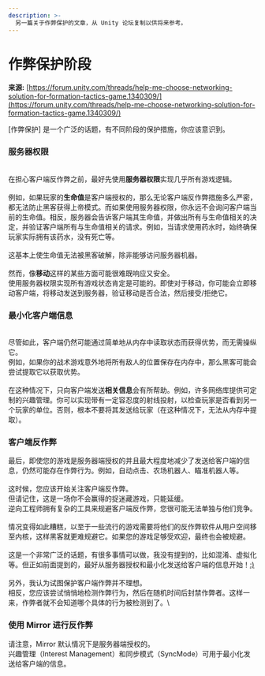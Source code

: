 ```yaml
---
description: >-
  另一篇关于作弊保护的文章，从 Unity 论坛复制以供将来参考。
---
```


# 作弊保护阶段

**来源:** [https://forum.unity.com/threads/help-me-choose-networking-solution-for-formation-tactics-game.1340309/](https://forum.unity.com/threads/help-me-choose-networking-solution-for-formation-tactics-game.1340309/)



\[作弊保护\] 是一个广泛的话题，有不同阶段的保护措施，你应该意识到。

### **服务器权限**

\
在担心客户端反作弊之前，最好先使用**服务器权限**实现几乎所有游戏逻辑。\
\
例如，如果玩家的**生命值**是客户端授权的，那么无论客户端反作弊措施多么严密，都无法防止黑客获得上帝模式。而如果使用服务器权限，你永远不会询问客户端当前的生命值。相反，服务器会告诉客户端其生命值，并做出所有与生命值相关的决定，并验证客户端所有与生命值相关的请求。例如，当请求使用药水时，始终确保玩家实际拥有该药水，没有死亡等。\
\
这基本上使生命值无法被黑客破解，除非能够访问服务器机器。\
\
然而，像**移动**这样的某些方面可能很难既响应又安全。\
使用服务器权限实现所有游戏状态肯定是可能的。即使对于移动，你可能会立即移动客户端，将移动发送到服务器，验证移动是否合法，然后接受/拒绝它。

### **最小化客户端信息**

\
尽管如此，客户端仍然可能通过简单地从内存中读取状态而获得优势，而无需操纵它。\
例如，如果你的战术游戏意外地将所有敌人的位置保存在内存中，那么黑客可能会尝试提取它以获取优势。\
\
在这种情况下，只向客户端发送**相关信息**会有所帮助。例如，许多网络库提供可定制的兴趣管理。你可以实现带有一定容忍度的射线投射，以检查玩家是否看到另一个玩家的单位。否则，根本不要将其发送给玩家（在这种情况下，无法从内存中提取）。

### **客户端反作弊**

最后，即使您的游戏是服务器端授权的并且最大程度地减少了发送给客户端的信息，仍然可能存在作弊行为。例如，自动点击、农场机器人、瞄准机器人等。\
\
这时候，您应该开始关注客户端反作弊。\
但请记住，这是一场你不会赢得的捉迷藏游戏，只能延缓。\
逆向工程师拥有复杂的工具来规避客户端反作弊，您很可能无法单独与他们竞争。\
\
情况变得如此糟糕，以至于一些流行的游戏需要将他们的反作弊软件从用户空间移至内核，这样黑客就更难规避它。如果您的游戏足够受欢迎，最终也会被规避。\
\
这是一个非常广泛的话题，有很多事情可以做，我没有提到的，比如混淆、虚拟化等。但正如前面提到的，最好从服务器授权和最小化发送给客户端的信息开始！[:)](https://forum.unity.com/styles/default/xenforo/clear.png)\
\
另外，我认为试图保护客户端作弊并不理想。\
相反，您应该尝试悄悄地检测作弊行为，然后在随机时间后封禁作弊者。这样一来，作弊者就不会知道哪个具体的行为被检测到了。\

### **使用 Mirror 进行反作弊**

请注意，Mirror 默认情况下是服务器端授权的。\
兴趣管理（Interest Management）和同步模式（SyncMode）可用于最小化发送给客户端的信息。
